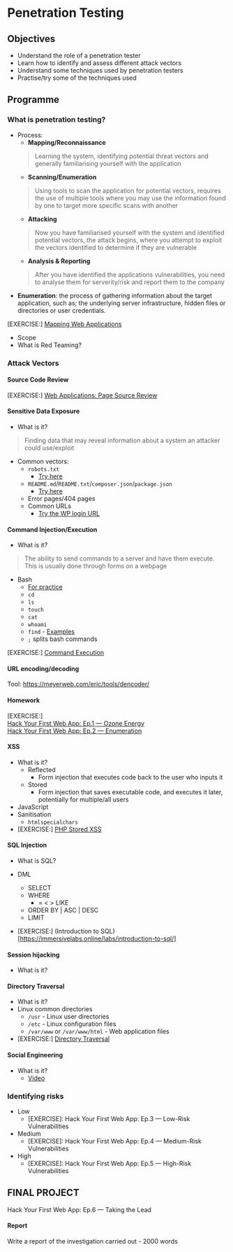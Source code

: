 # Penetration Testing

## Objectives
- Understand the role of a penetration tester
- Learn how to identify and assess different attack vectors
- Understand some techniques used by penetration testers
- Practise/try some of the techniques used

## Programme

### What is penetration testing?

- Process:
   - **Mapping/Reconnaissance**
   > Learning the system, identifying potential threat vectors and generally familiarising yourself with the application
   - **Scanning/Enumeration**
   > Using tools to scan the application for potential vectors, requires the use of multiple tools where you may use the information found by one to target more specific scans with another
   - **Attacking**
   > Now you have familiarised yourself with the system and identified potential vectors, the attack begins, where you attempt to exploit the vectors identified to determine if they are vulnerable
   - **Analysis & Reporting**
   > After you have identified the applications vulnerabilities, you need to analyse them for serverity/risk and report them to the company
- **Enumeration**: the process of gathering information about the target application, such as; the underlying server infrastructure, hidden files or directories or user credentials.

[EXERCISE:] [Mapping Web Applications](https://immersivelabs.online/labs/mapping-web-applications-cd6e2f26-c7d1-44bc-922b-0a6fe87a5756/role/web-application-penetration-tester-beginner/series/web-app-hacking)

- Scope
- What is Red Teaming?

### Attack Vectors

#### Source Code Review
[EXERCISE:] [Web Applications: Page Source Review](https://immersivelabs.online/labs/web-applications-source-code-review/role/web-application-penetration-tester-beginner/series/web-app-hacking)

#### Sensitive Data Exposure

- What is it?
> Finding data that may reveal information about a system an attacker could use/exploit
- Common vectors:
   - `robots.txt`
      - [Try here](https://www.bathcollege.ac.uk/)
   - `README.md`/`README.txt`/`composer.json`/`package.json`
      - [Try here](https://dev.io-academy.uk/projects/2020-feb/2020-feb-nakedMoleFlats/)
   - Error pages/404 pages
   - Common URLs
      - [Try the WP login URL](https://www.thebathbrewhouse.com/)

#### Command Injection/Execution

- What is it?
> The ability to send commands to a server and have them execute. This is usually done through forms on a webpage
- Bash
   - [For practice](https://replit.com/new/bash)
   - `cd`
   - `ls`
   - `touch`
   - `cat`
   - `whoami`
   - `find` - [Examples](https://www.diskinternals.com/linux-reader/bash-find-command/)
   - `;` splits bash commands

[EXERCISE:] [Command Execution](https://immersivelabs.online/labs/command-execution/role/web-application-penetration-tester-beginner/series/web-app-hacking)

#### URL encoding/decoding
Tool: https://meyerweb.com/eric/tools/dencoder/

#### Homework
[EXERCISE:]  
[Hack Your First Web App: Ep.1 — Ozone Energy](https://immersivelabs.online/labs/hack-your-first-webapp-ep-1-ozone-energy/category/web-app-hacking/series/hack-your-first-web-application)  
[Hack Your First Web App: Ep.2 — Enumeration](https://immersivelabs.online/labs/hack-your-first-webapp-ep-2-enumeration/category/web-app-hacking/series/hack-your-first-web-application)

#### XSS

- What is it?
   - Reflected
      - Form injection that executes code back to the user who inputs it
   - Stored
      - Form injection that saves executable code, and executes it later, potentially for multiple/all users
- JavaScript
- Sanitisation
   - `htmlspecialchars`
- [EXERCISE:]  [PHP Stored XSS](https://immersivelabs.online/labs/php-stored-cross-site-scripting/)

#### SQL Injection

- What is SQL?
- DML
   - SELECT
   - WHERE
      - = < > LIKE
   - ORDER BY | ASC | DESC
   - LIMIT

- [EXERCISE:] (Introduction to SQL)[https://immersivelabs.online/labs/introduction-to-sql/]

#### Session hijacking

- What is it?

#### Directory Traversal

- What is it?
- Linux common directories
   - `/usr` - Linux user directories
   - `/etc` - Linux configuration files
   - `/var/www` or `/var/www/html` - Web application files
- [EXERCISE:] [Directory Traversal](https://immersivelabs.online/labs/web-applications-directory-traversal/role/web-application-penetration-tester-beginner/series/web-app-hacking)

#### Social Engineering

- What is it?
   - [Video](https://www.youtube.com/watch?v=lc7scxvKQOo)

### Identifying risks
- Low
  - [EXERCISE]: Hack Your First Web App: Ep.3 — Low-Risk Vulnerabilities
- Medium
  - [EXERCISE]: Hack Your First Web App: Ep.4 — Medium-Risk Vulnerabilities
- High
  - [EXERCISE]: Hack Your First Web App: Ep.5 — High-Risk Vulnerabilities


## FINAL PROJECT
Hack Your First Web App: Ep.6 — Taking the Lead

#### Report
Write a report of the investigation carried out - 2000 words
